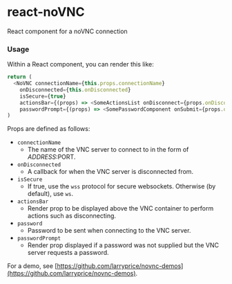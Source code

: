 # react-noVNC
React component for a noVNC connection

### Usage

Within a React component, you can render this like:

``` javascript
return (
  <NoVNC connectionName={this.props.connectionName}
    onDisconnected={this.onDisconnected}
    isSecure={true}
    actionsBar={(props) => <SomeActionsList onDisconnect={props.onDisconnect} />}
    passwordPrompt={(props) => <SomePasswordComponent onSubmit={props.onSubmit} />}/>
)
```

Props are defined as follows:

* `connectionName`
  * The name of the VNC server to connect to in the form of $ADDRESS:$PORT.
* `onDisconnected`
  * A callback for when the VNC server is disconnected from.
* `isSecure`
  * If true, use the `wss` protocol for secure websockets. Otherwise (by default), use `ws`.
* `actionsBar`
  * Render prop to be displayed above the VNC container to perform actions such as disconnecting.
* `password`
  * Password to be sent when connecting to the VNC server.
* `passwordPrompt`
  * Render prop displayed if a password was not supplied but the VNC server requests a password.

For a demo, see [https://github.com/larryprice/novnc-demos](https://github.com/larryprice/novnc-demos).
